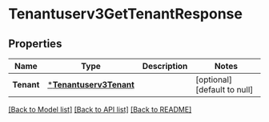 # Tenantuserv3GetTenantResponse

## Properties
Name | Type | Description | Notes
------------ | ------------- | ------------- | -------------
**Tenant** | [***Tenantuserv3Tenant**](tenantuserv3Tenant.md) |  | [optional] [default to null]

[[Back to Model list]](../README.md#documentation-for-models) [[Back to API list]](../README.md#documentation-for-api-endpoints) [[Back to README]](../README.md)

